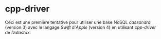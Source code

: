 # cpp-driver

Ceci est une première tentative pour utiliser une base NoSQL *cassandra* (version 3) avec le langage *Swift* d'*Apple* (version 4)
en utilisant *cpp-driver* de *Datastax*.

